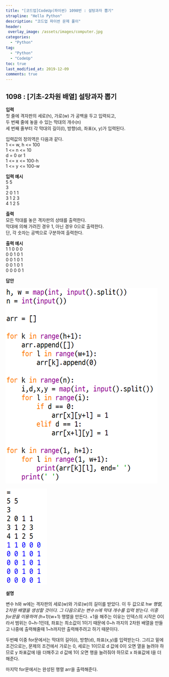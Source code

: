 ```yaml
---
title: "[코드업]CodeUp(파이썬) 1098번 : 설탕과자 뽑기"
strapline: "Hello Python"
description: "코드업 파이썬 문제 풀이"
header:
 overlay_image: /assets/images/computer.jpg
categories:
  - "Python"
tag:
  - "Python"
  - "CodeUp"
toc: true
last_modified_at: 2019-12-09
comments: true
---
```


## 1098 : [기초-2차원 배열] 설탕과자 뽑기


**입력**<br>
첫 줄에 격자판의 세로(h), 가로(w) 가 공백을 두고 입력되고,<br>
두 번째 줄에 놓을 수 있는 막대의 개수(n)<br>
세 번째 줄부터 각 막대의 길이(l), 방향(d), 좌표(x, y)가 입력된다.<br>

입력값의 정의역은 다음과 같다.<br>
1 <= w, h <= 100<br>
1 <= n <= 10<br>
d = 0 or 1<br>
1 <= x <= 100-h<br>
1 <= y <= 100-w

**입력 예시**<br>
5 5<br>
3<br>
2 0 1 1<br>
3 1 2 3<br>
4 1 2 5

**출력**<br>
모든 막대를 놓은 격자판의 상태를 출력한다.<br>
막대에 의해 가려진 경우 1, 아닌 경우 0으로 출력한다.<br>
단, 각 숫자는 공백으로 구분하여 출력한다.

**출력 예시**<br>
1 1 0 0 0<br>
0 0 1 0 1<br>
0 0 1 0 1<br>
0 0 1 0 1<br>
0 0 0 0 1


**답안**<br>

![a1098](/assets/images/1098-1.jpg)<br>

![a1098](/assets/images/1098-2.jpg)


**설명**

변수 h와 w에는 격자판의 세로(w)와 가로(w)의 길이를 받았다. 이 두 값으로 h*w 행렬, 2차원 배열을 생성할 것이다. 그 다음으로는 변수 n에 막대 개수를 입력 받는다. 이중 for문을 이용하여 (h+1)*(w+1) 행렬을 만든다. +1을 해주는 이유는 인덱스의 시작은 0이라서 범위는 0~h-1인데, 좌표는 최소값이 1이기 때문에 0~h 까지의 2차원 배열을 만들고 나중에 출력해줄때 1~h까지만 출력해주려고 하기 때문이다.

두번째 이중 for문에서는 막대의 길이(i), 방향(d), 좌표(x,y)를 입력받는다. 그리고 밑에 조건으로는, 문제의 조건에서 가로는 0, 세로는 1이므로 d 값에 0이 오면 열을 늘려야 하므로 y 좌표값에 l을 더해주고 d 값에 1이 오면 행을 늘려줘야 하므로 x 좌표값에 l을 더해준다. 

마지막 for문에서는 완성된 행렬 arr을 출력해준다. 